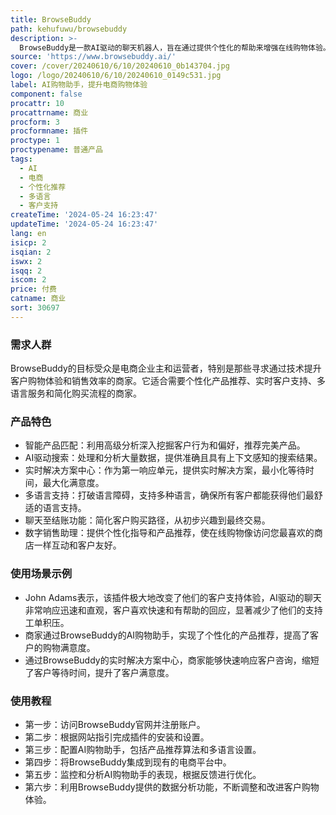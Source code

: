 ```yaml
---
title: BrowseBuddy
path: kehufuwu/browsebuddy
description: >-
  BrowseBuddy是一款AI驱动的聊天机器人，旨在通过提供个性化的帮助来增强在线购物体验。它利用自然语言处理技术来理解客户查询，提供量身定制的产品推荐和支持。BrowseBuddy通过智能产品匹配、实时解决方案、多语言支持等技术，为电商企业提供了一种提升客户满意度和销售效率的解决方案。
source: 'https://www.browsebuddy.ai/'
cover: /cover/20240610/6/10/20240610_0b143704.jpg
logo: /logo/20240610/6/10/20240610_0149c531.jpg
label: AI购物助手，提升电商购物体验
component: false
procattr: 10
procattrname: 商业
procform: 3
procformname: 插件
proctype: 1
proctypename: 普通产品
tags:
  - AI
  - 电商
  - 个性化推荐
  - 多语言
  - 客户支持
createTime: '2024-05-24 16:23:47'
updateTime: '2024-05-24 16:23:47'
lang: en
isicp: 2
isqian: 2
iswx: 2
isqq: 2
iscom: 2
price: 付费
catname: 商业
sort: 30697
---
```




### 需求人群
BrowseBuddy的目标受众是电商企业主和运营者，特别是那些寻求通过技术提升客户购物体验和销售效率的商家。它适合需要个性化产品推荐、实时客户支持、多语言服务和简化购买流程的商家。

### 产品特色
* 智能产品匹配：利用高级分析深入挖掘客户行为和偏好，推荐完美产品。
* AI驱动搜索：处理和分析大量数据，提供准确且具有上下文感知的搜索结果。
* 实时解决方案中心：作为第一响应单元，提供实时解决方案，最小化等待时间，最大化满意度。
* 多语言支持：打破语言障碍，支持多种语言，确保所有客户都能获得他们最舒适的语言支持。
* 聊天至结账功能：简化客户购买路径，从初步兴趣到最终交易。
* 数字销售助理：提供个性化指导和产品推荐，使在线购物像访问您最喜欢的商店一样互动和客户友好。

### 使用场景示例
* John Adams表示，该插件极大地改变了他们的客户支持体验，AI驱动的聊天非常响应迅速和直观，客户喜欢快速和有帮助的回应，显著减少了他们的支持工单积压。
* 商家通过BrowseBuddy的AI购物助手，实现了个性化的产品推荐，提高了客户的购物满意度。
* 通过BrowseBuddy的实时解决方案中心，商家能够快速响应客户咨询，缩短了客户等待时间，提升了客户满意度。

### 使用教程
* 第一步：访问BrowseBuddy官网并注册账户。
* 第二步：根据网站指引完成插件的安装和设置。
* 第三步：配置AI购物助手，包括产品推荐算法和多语言设置。
* 第四步：将BrowseBuddy集成到现有的电商平台中。
* 第五步：监控和分析AI购物助手的表现，根据反馈进行优化。
* 第六步：利用BrowseBuddy提供的数据分析功能，不断调整和改进客户购物体验。

  
